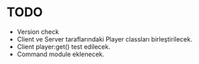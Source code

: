 # TODO

-   Version check
-   Client ve Server taraflarındaki Player classları birleştirilecek.
-   Client player:get() test edilecek.
-   Command module eklenecek.
